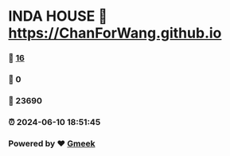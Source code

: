 # INDA HOUSE :link: https://ChanForWang.github.io 
### :page_facing_up: [16](https://ChanForWang.github.io/tag.html) 
### :speech_balloon: 0 
### :hibiscus: 23690 
### :alarm_clock: 2024-06-10 18:51:45 
### Powered by :heart: [Gmeek](https://github.com/Meekdai/Gmeek)

